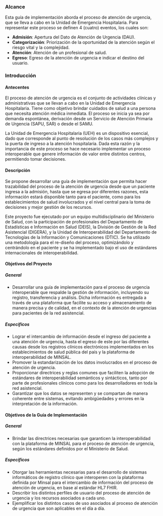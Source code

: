 ### Alcance

Esta guía de implementación aborda el proceso de atención de urgencia, que se lleva a cabo en la Unidad de Emergencia Hospitalaria. Para representar este proceso se definen 4 (cuatro) eventos, los cuales son:

- **Admisión**: Apertura del Dato de Atención de Urgencia (DAU).
- **Categorización**: Priorización de la oportunidad de la atención según el riesgo vital y la complejidad.
- **Atención**: Atención de un profesional de salud.
- **Egreso**: Egreso de la atención de urgencia e indicar el destino del usuario.

### Introducción

#### Antecentes

El proceso de atención de urgencia es el conjunto de actividades clínicas y administrativas que se llevan a cabo en la Unidad de Emergencia Hospitalaria. Tiene como objetivo brindar cuidados de salud a una persona que necesita atención médica inmediata. El proceso se inicia ya sea por demanda espontánea, derivación desde un Servicio de Atención Primaria de Urgencia (SAPU, SAR) o desde el SAMU.

La Unidad de Emergencia Hospitalaria (UEH) es un dispositivo esencial, dado que corresponde al punto de resolución de los casos más complejos y la puerta de ingreso a la atención hospitalaria. Dada esta razón y la importancia de este proceso se hace necesario implementar un proceso interoperable que genere información de valor entre distintos centros, permitiendo tomar decisiones.

#### Descripción

Se propone desarrollar una guía de implementación que permita hacer trazabilidad del proceso de la atención de urgencia desde que un paciente ingresa a la admisión, hasta que se egresa por diferentes razones, esta información estará disponible tanto para el paciente, como para los establecimientos de salud involucrados y el nivel central para la toma de decisiones y mejor gestión de los recursos.

Este proyecto fue ejecutado por un equipo multidisciplinario del Ministerio de Salud, con la participación de profesionales del Departamento de Estadísticas e Información en Salud (DEIS), la División de Gestión de la Red Asistencial (DIGERA), y la Unidad de Interoperabilidad del Departamento de Tecnologías de la Información y Comunicaciones (DTIC). Se ha utilizado una metodología para el re-diseño del proceso, optimizándolo y centrándolo en el paciente y se ha implementado bajo el uso de estándares internacionales de interoperabilidad.

#### Objetivos del Proyecto

##### General

- Desarrollar una guía de implementación para el proceso de urgencia interoperable que respalde la gestión de información, incluyendo su registro, transferencia y análisis. Dicha información es entregada a través de una plataforma que facilite su acceso y almacenamiento de manera precisa y de calidad, en el contexto de la atención de urgencias para pacientes de la red asistencial.

##### Específicos

- Lograr el intercambio de información desde el ingreso del paciente a una atención de urgencia, hasta el egreso de este por las diferentes causas desde los registros clínicos electrónicos implementados en los establecimientos de salud pública del país y la plataforma de interoperabilidad de MINSAL.
- Promover la estandarización de los datos involucrados en el proceso de atención de urgencia.
- Proporcionar directrices y reglas comunes que faciliten la adopción de estándares de interoperabilidad semánticos y sintácticos, tanto por parte de profesionales clínicos como para los desarrolladores en toda la red asistencial.
- Garantizar que los datos se representen y se compartan de manera coherente entre sistemas, evitando ambigüedades y errores en la interpretación de la información.

#### Objetivos de la Guía de Implementación

##### General

- Brindar las directrices necesarias que garanticen la interoperabilidad con la plataforma de MINSAL para el proceso de atención de urgencia, según los estándares definidos por el Ministerio de Salud.

##### Específicos

- Otorgar las herramientas necesarias para el desarrollo de sistemas informáticos de registro clínico que interoperen con la plataforma definida por Minsal para el intercambio de información del proceso de atención de urgencia, en base al estándar HL7 FHIR.
- Describir los distintos perfiles de usuario del proceso de atención de urgencia y los recursos asociados a cada uno.
- Ejemplificar los distintos casos de uso asociados al proceso de atención de urgencia que son aplicables en el día a día.
